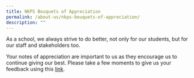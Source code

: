 ```yaml
---
title: NKPS Bouquets of Appreciation
permalink: /about-us/nkps-bouquets-of-appreciation/
description: ""
---
```

As a school, we always strive to do better, not only for our students, but for our staff and stakeholders too. 

Your notes of appreciation are important to us as they encourage us to continue giving our best. Please take a few moments to give us your feedback using this [link](https://docs.google.com/forms/d/e/1FAIpQLSfYDGy53q_Z19kgt-maq_tKplr3voe34Lno9PyozZwLjTRTVw/viewform).